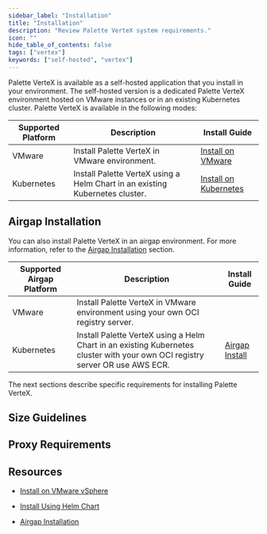 ```yaml
---
sidebar_label: "Installation"
title: "Installation"
description: "Review Palette VerteX system requirements."
icon: ""
hide_table_of_contents: false
tags: ["vertex"]
keywords: ["self-hosted", "vertex"]
---
```


Palette VerteX is available as a self-hosted application that you install in your environment. The self-hosted version
is a dedicated Palette VerteX environment hosted on VMware instances or in an existing Kubernetes cluster. Palette
VerteX is available in the following modes:

| **Supported Platform** | **Description**                                                              | **Install Guide**                                           |
| ---------------------- | ---------------------------------------------------------------------------- | ----------------------------------------------------------- |
| VMware                 | Install Palette VerteX in VMware environment.                                | [Install on VMware](./install-on-vmware/install.md)         |
| Kubernetes             | Install Palette VerteX using a Helm Chart in an existing Kubernetes cluster. | [Install on Kubernetes](./install-on-kubernetes/install.md) |

## Airgap Installation

You can also install Palette VerteX in an airgap environment. For more information, refer to the
[Airgap Installation](airgap/airgap.md) section.

| **Supported Airgap Platform** | **Description**                                                                                                               | **Install Guide**                                                          |
| ----------------------------- | ----------------------------------------------------------------------------------------------------------------------------- | -------------------------------------------------------------------------- |
| VMware                        | Install Palette VerteX in VMware environment using your own OCI registry server.                                              |
| Kubernetes                    | Install Palette VerteX using a Helm Chart in an existing Kubernetes cluster with your own OCI registry server OR use AWS ECR. | [Airgap Install](./install-on-kubernetes/airgap-install/airgap-install.md) |

The next sections describe specific requirements for installing Palette VerteX.

## Size Guidelines

<PartialsComponent category="self-hosted" name="size-guidelines" edition="Palette VerteX" />

## Proxy Requirements

<PartialsComponent category="self-hosted" name="required-domains" edition="VerteX" />

## Resources

- [Install on VMware vSphere](install-on-vmware/install-on-vmware.md)

- [Install Using Helm Chart](install-on-kubernetes/install-on-kubernetes.md)

- [Airgap Installation](airgap/airgap.md)
